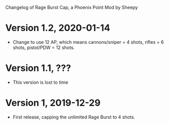 Changelog of Rage Burst Cap, a Phoenix Point Mod by Sheepy

# Version 1.2, 2020-01-14

* Change to use 12 AP, which means cannons/sniper = 4 shots, rifles = 6 shots, pistol/PDW = 12 shots. 

# Version 1.1, ???

* This version is lost to time

# Version 1, 2019-12-29

* First release, capping the unlimited Rage Burst to 4 shots.
